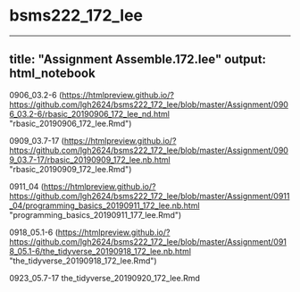 # bsms222_172_lee

---
title: "Assignment Assemble.172.lee"
output: html_notebook
---

0906_03.2-6
(https://htmlpreview.github.io/?https://github.com/lgh2624/bsms222_172_lee/blob/master/Assignment/0906_03.2-6/rbasic_20190906_172_lee_nd.html "rbasic_20190906_172_lee.Rmd")

0909_03.7-17
(https://htmlpreview.github.io/?https://github.com/lgh2624/bsms222_172_lee/blob/master/Assignment/0909_03.7-17/rbasic_20190909_172_lee.nb.html "rbasic_20190909_172_lee.Rmd")

0911_04
(https://htmlpreview.github.io/?https://github.com/lgh2624/bsms222_172_lee/blob/master/Assignment/0911_04/programming_basics_20190911_172_lee.nb.html "programming_basics_20190911_177_lee.Rmd")

0918_05.1-6
(https://htmlpreview.github.io/?https://github.com/lgh2624/bsms222_172_lee/blob/master/Assignment/0918_05.1-6/the_tidyverse_20190918_172_lee.nb.html "the_tidyverse_20190918_172_lee.Rmd")

0923_05.7-17
the_tidyverse_20190920_172_lee.Rmd